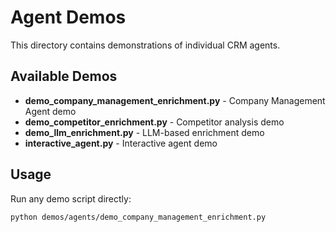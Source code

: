 # Agent Demos

This directory contains demonstrations of individual CRM agents.

## Available Demos

- **demo_company_management_enrichment.py** - Company Management Agent demo
- **demo_competitor_enrichment.py** - Competitor analysis demo  
- **demo_llm_enrichment.py** - LLM-based enrichment demo
- **interactive_agent.py** - Interactive agent demo

## Usage

Run any demo script directly:
```bash
python demos/agents/demo_company_management_enrichment.py
```
